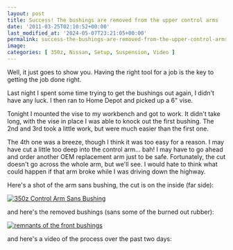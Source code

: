 ```yaml
---
layout: post
title: Success! The bushings are removed from the upper control arms
date: '2011-03-25T02:10:52+00:00'
last_modified_at: '2024-05-07T23:21:05+00:00'
permalink: success-the-bushings-are-removed-from-the-upper-control-arms
image:
categories: [ 350z, Nissan, Setup, Suspension, Video ]
---
```

Well, it just goes to show you. Having the right tool for a job is the key to getting the job done right.

Last night I spent some time trying to get the bushings out again, I didn't have any luck. I then ran to Home Depot and picked up a 6" vise.

Tonight I mounted the vise to my workbench and got to work. It didn't take long, with the vise in place I was able to knock out the first bushing. The 2nd and 3rd took a little work, but were much easier than the first one.

The 4th one was a breeze, though I think it was too easy for a reason. I may have cut a little too deep into the control arm… bah! I may have to go ahead and order another OEM replacement arm just to be safe. Fortunately, the cut doesn't go across the whole arm, but we'll see. I would hate to think what could happen if that arm broke while I was driving down the highway.

Here's a shot of the arm sans bushing, the cut is on the inside (far side):

[![350z Control Arm Sans Bushing](https://static.flickr.com/5303/5557964004_0ba28cea58.jpg)](https://www.flickr.com/photos/17726343@N00/5557964004/)

and here's the removed bushings (sans some of the burned out rubber):

[![remnants of the front bushings](https://static.flickr.com/5014/5557378579_bf4def4f27.jpg)](https://www.flickr.com/photos/17726343@N00/5557378579/)

and here's a video of the process over the past two days:

